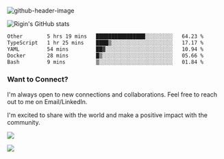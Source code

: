 
![github-header-image](https://github.com/riginoommen/riginoommen/assets/3840244/889cae65-df55-4cda-86cc-bf21bf1f2e96)

![Rigin's GitHub stats](https://github-readme-stats.vercel.app/api?username=riginoommen\&show_icons=true\&show=reviews,discussions_started,discussions_answered,prs_merged,prs_merged_percentage)


<!--START_SECTION:waka-->

```txt
Other        5 hrs 19 mins   ████████████████░░░░░░░░░   64.23 %
TypeScript   1 hr 25 mins    ████▒░░░░░░░░░░░░░░░░░░░░   17.17 %
YAML         54 mins         ██▓░░░░░░░░░░░░░░░░░░░░░░   10.94 %
Docker       28 mins         █▒░░░░░░░░░░░░░░░░░░░░░░░   05.66 %
Bash         9 mins          ▒░░░░░░░░░░░░░░░░░░░░░░░░   01.84 %
```

<!--END_SECTION:waka-->

### Want to Connect?

I'm always open to new connections and collaborations. Feel free to reach out to me on Email/LinkedIn.

I'm excited to share with the world and make a positive impact with the community.

![](https://komarev.com/ghpvc/?username=riginoommen)

![](https://hit.yhype.me/github/profile?user_id=3840244)

